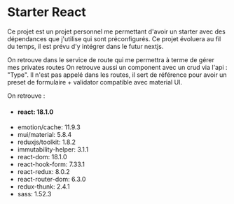 # Starter React

Ce projet est un projet personnel me permettant d'avoir un starter avec des dépendances que j'utilise qui sont préconfigurés.
Ce projet évoluera au fil du temps, il est prévu d'y intégrer dans le futur nextjs.

On retrouve dans le service de route qui me permettra à terme de gérer mes privates routes
On retrouve aussi un component avec un crud via l'api : "Type". Il n'est pas appelé dans les routes, il sert de référence pour avoir un preset de formulaire + validator compatible avec material UI.

On retrouve : 
- #### **react: 18.1.0**
- emotion/cache: 11.9.3
- mui/material: 5.8.4
- reduxjs/toolkit: 1.8.2
- immutability-helper: 3.1.1
- react-dom: 18.1.0
- react-hook-form: 7.33.1
- react-redux: 8.0.2
- react-router-dom: 6.3.0
- redux-thunk: 2.4.1
- sass: 1.52.3
